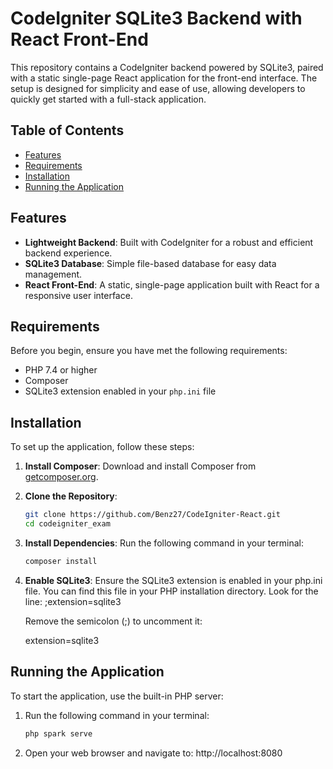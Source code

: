 # CodeIgniter SQLite3 Backend with React Front-End

This repository contains a CodeIgniter backend powered by SQLite3, paired with a static single-page React application for the front-end interface. The setup is designed for simplicity and ease of use, allowing developers to quickly get started with a full-stack application.

## Table of Contents

- [Features](#features)
- [Requirements](#requirements)
- [Installation](#installation)
- [Running the Application](#running-the-application)

## Features

- **Lightweight Backend**: Built with CodeIgniter for a robust and efficient backend experience.
- **SQLite3 Database**: Simple file-based database for easy data management.
- **React Front-End**: A static, single-page application built with React for a responsive user interface.

## Requirements

Before you begin, ensure you have met the following requirements:

- PHP 7.4 or higher
- Composer
- SQLite3 extension enabled in your `php.ini` file

## Installation

To set up the application, follow these steps:

1. **Install Composer**: Download and install Composer from [getcomposer.org](https://getcomposer.org/download/).

2. **Clone the Repository**:
   ```bash
   git clone https://github.com/Benz27/CodeIgniter-React.git
   cd codeigniter_exam
3. **Install Dependencies**: Run the following command in your terminal:
   ```bash
   composer install
4. **Enable SQLite3**: Ensure the SQLite3 extension is enabled in your php.ini file. You can find this file in your PHP installation directory. Look for the line:
   ;extension=sqlite3

   Remove the semicolon (;) to uncomment it:

   extension=sqlite3

## Running the Application

To start the application, use the built-in PHP server:

1. Run the following command in your terminal:
   ```bash
   php spark serve

2. Open your web browser and navigate to:
   http://localhost:8080
